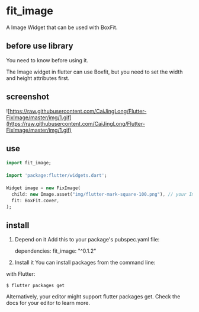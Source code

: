 # fit_image

A Image Widget that can be used with BoxFit.

## before use library
You need to know before using it.

The Image widget in flutter can use Boxfit, but you need to set the width and height attributes first.

## screenshot

![https://raw.githubusercontent.com/CaiJingLong/Flutter-FixImage/master/img/1.gif](https://raw.githubusercontent.com/CaiJingLong/Flutter-FixImage/master/img/1.gif)


## use

```dart
import fit_image;

import 'package:flutter/widgets.dart';

Widget image = new FixImage(
  child: new Image.asset("img/flutter-mark-square-100.png"), // your Image
  fit: BoxFit.cover, 
);

```

## install

1. Depend on it
Add this to your package's pubspec.yaml file:
    
    
    dependencies:
      fit_image: "^0.1.2"

2. Install it
You can install packages from the command line:

with Flutter:

    $ flutter packages get

Alternatively, your editor might support flutter packages get. Check the docs for your editor to learn more.
